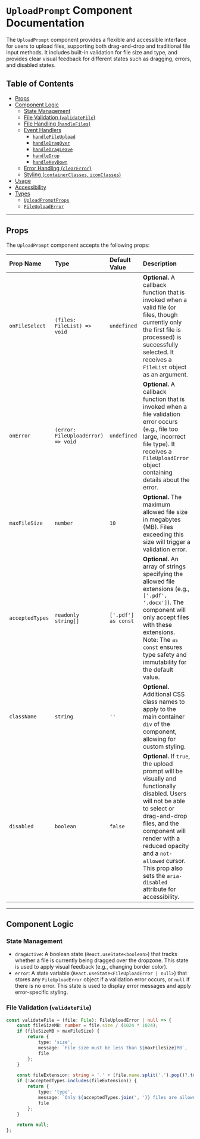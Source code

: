 # `UploadPrompt` Component Documentation

The `UploadPrompt` component provides a flexible and accessible interface for users to upload files, supporting both drag-and-drop and traditional file input methods. It includes built-in validation for file size and type, and provides clear visual feedback for different states such as dragging, errors, and disabled states.

## Table of Contents

- [Props](#props)
- [Component Logic](#component-logic)
  - [State Management](#state-management)
  - [File Validation (`validateFile`)](#file-validation-validatefile)
  - [File Handling (`handleFiles`)](#file-handling-handlefiles)
  - [Event Handlers](#event-handlers)
    - [`handleFileUpload`](#handlefileupload)
    - [`handleDragOver`](#handledragover)
    - [`handleDragLeave`](#handledragleave)
    - [`handleDrop`](#handledrop)
    - [`handleKeyDown`](#handlekeydown)
  - [Error Handling (`clearError`)](#error-handling-clearerror)
  - [Styling (`containerClasses`, `iconClasses`)](#styling-containerclasses-iconclasses)
- [Usage](#usage)
- [Accessibility](#accessibility)
- [Types](#types)
  - [`UploadPromptProps`](#uploadpromptprops)
  - [`FileUploadError`](#fileuploaderror)

---

## Props

The `UploadPrompt` component accepts the following props:

| Prop Name     | Type                               | Default Value     | Description                                                                                                                                                                                                                                                                                                   |
| :------------ | :--------------------------------- | :---------------- | :------------------------------------------------------------------------------------------------------------------------------------------------------------------------------------------------------------------------------------------------------------------------------------------------------------ |
| `onFileSelect` | `(files: FileList) => void`        | `undefined`       | **Optional.** A callback function that is invoked when a valid file (or files, though currently only the first file is processed) is successfully selected. It receives a `FileList` object as an argument.                                                                                                    |
| `onError`     | `(error: FileUploadError) => void` | `undefined`       | **Optional.** A callback function that is invoked when a file validation error occurs (e.g., file too large, incorrect file type). It receives a `FileUploadError` object containing details about the error.                                                                                               |
| `maxFileSize` | `number`                           | `10`              | **Optional.** The maximum allowed file size in megabytes (MB). Files exceeding this size will trigger a validation error.                                                                                                                                                                                            |
| `acceptedTypes` | `readonly string[]`                | `['.pdf'] as const` | **Optional.** An array of strings specifying the allowed file extensions (e.g., `['.pdf', '.docx']`). The component will only accept files with these extensions. Note: The `as const` ensures type safety and immutability for the default value.                                                          |
| `className`   | `string`                           | `''`              | **Optional.** Additional CSS class names to apply to the main container `div` of the component, allowing for custom styling.                                                                                                                                                                                       |
| `disabled`    | `boolean`                          | `false`           | **Optional.** If `true`, the upload prompt will be visually and functionally disabled. Users will not be able to select or drag-and-drop files, and the component will render with a reduced opacity and a `not-allowed` cursor. This prop also sets the `aria-disabled` attribute for accessibility. |

---

## Component Logic

### State Management

- `dragActive`: A boolean state (`React.useState<boolean>`) that tracks whether a file is currently being dragged over the dropzone. This state is used to apply visual feedback (e.g., changing border color).
- `error`: A state variable (`React.useState<FileUploadError | null>`) that stores any `FileUploadError` object if a validation error occurs, or `null` if there is no error. This state is used to display error messages and apply error-specific styling.

### File Validation (`validateFile`)

```typescript
const validateFile = (file: File): FileUploadError | null => {
    const fileSizeMB: number = file.size / (1024 * 1024);
    if (fileSizeMB > maxFileSize) {
        return {
            type: 'size',
            message: `File size must be less than ${maxFileSize}MB`,
            file
        };
    }

    const fileExtension: string = '.' + (file.name.split('.').pop()?.toLowerCase() ?? '');
    if (!acceptedTypes.includes(fileExtension)) {
        return {
            type: 'type',
            message: `Only ${acceptedTypes.join(', ')} files are allowed`,
            file
        };
    }

    return null;
};